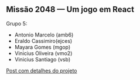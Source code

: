 ## Missão 2048 — Um jogo em React
Grupo 5:
* Antonio Marcelo (amb6)
* Eraldo Cassimiro(ejces)
* Mayara Gomes (mgop)
* Vinicius Oliveira (vmo2)
* Vinicius Santiago (vsb)

<a href=https://medium.com/@mgop/miss%C3%A3o-2048-um-jogo-em-react-669440f5e77f>Post com detalhes do projeto</a>
